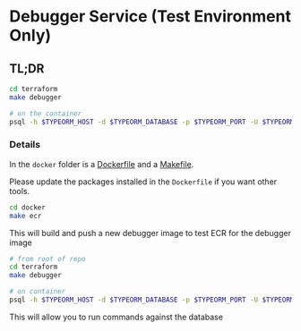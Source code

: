 # Debugger Service (Test Environment Only)

## TL;DR

```bash
cd terraform
make debugger

# on the container
psql -h $TYPEORM_HOST -d $TYPEORM_DATABASE -p $TYPEORM_PORT -U $TYPEORM_USERNAME
```

### Details

In the `docker` folder is a [Dockerfile](../docker/Dockerfile) and a [Makefile](..docker/Makefile).

Please update the packages installed in the `Dockerfile` if you want other tools.

```bash
cd docker
make ecr
```

This will build and push a new debugger image to test ECR for the debugger image

```bash
# from root of repo
cd terraform
make debugger

# on container
psql -h $TYPEORM_HOST -d $TYPEORM_DATABASE -p $TYPEORM_PORT -U $TYPEORM_USERNAME
```

This will allow you to run commands against the database
